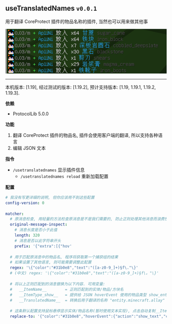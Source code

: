 ## useTranslatedNames `v0.0.1`
用于翻译 CoreProtect 插件的物品名称的插件, 当然也可以用来做其他事

![](https://github.com/ApliNi/useTranslatedNames/blob/main/_img/%E6%95%88%E6%9E%9C%E5%9B%BE.png)

---

本机版本: [1.19], 经过测试的版本: [1.19.2], 预计支持版本: [1.19, 1.19.1, 1.19.2, 1.19.3]. 


**依赖**
- ProtocolLib 5.0.0


**功能**
1. 翻译 CoreProtect 插件的物品名, 插件会使用客户端的翻译, 所以支持各种语言
2. 编辑 JSON 文本


**指令**
- `/usetranslatednames` 显示插件信息
  - `/usetranslatednames reload` 重新加载配置


**配置**
```yaml
# 我没有写更详细的说明, 但你应该用不到这些配置
config-version: 0

matcher:
  # 原消息检查, 用轻量的方法检查原消息是不是我们需要的, 防止正则处理其他消息而浪费性能
  original-message-inspect:
    # 消息长度是否小于此值
    length: 320
    # 消息是否以此字符串开头
    prefix: '{"extra":[{"hov'

  # 用于匹配原消息中的物品名, 程序将获取第一个捕获组的结果
  # 如果设置了其他语言, 则可能需要调整此配置
  regex: '\{"color":"#31b0e8","text":"([a-z0-9_]+)§f\."\}'
  # (中文) regex: '\{"color":"#31b0e8","text":"([a-z0-9_]+)§f\。"\}'

  # 将以上正则匹配到的消息替换为以下内容. 可用变量:
  #   __ItemName__        = 正则匹配到的实体/物品/方块名
  #   __ItemType_show__   = 提供给 JSON hoverEvent 使用的物品类型 show_entity, show_item(block)
  #   __TranslatedName__  = 转换后用于翻译的名称 "entity.minecraft.allay"

  # 这条默认配置支持鼠标悬停显示实体/物品名称(暂时使用文本实现), 点击自动复制__ItemName__
  replace-to: '{"color":"#31b0e8","hoverEvent":{"action":"show_text","contents":{"extra":[{"translate":"__TranslatedName__"},{"text":" §o§7点击复制§r"},{"text":"\n§8minecraft:__ItemName__"}],"text":""}},"clickEvent":{"action":"copy_to_clipboard","value":"__ItemName__"},"extra":[{"translate":"__TranslatedName__"},{"text":" §8__ItemName__"}],"text":""}'
```
